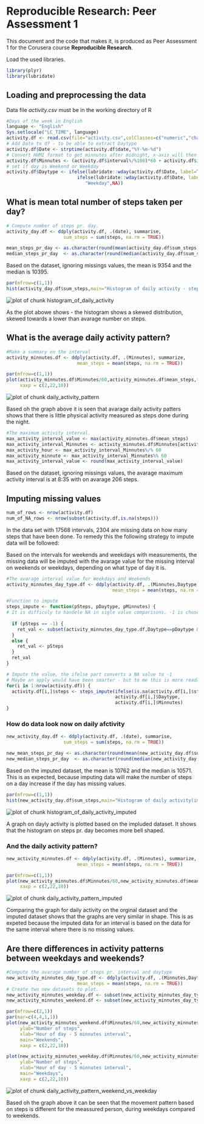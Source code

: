 # Reproducible Research: Peer Assessment 1
This document and the code that makes it, is produced as Peer Assessment 1 for the Corusera course **Reproducible Research**.


Load the used libraries.


```r
library(plyr)
library(lubridate)
```


## Loading and preprocessing the data

Data file _activity.csv_ must be in the working directory of R


```r
#Days of the week in English
language <- "English" 
Sys.setlocale("LC_TIME", language) 
activity.df <- read.csv(file="activity.csv",colClasses=c("numeric","character","numeric"))
# Add Date to df - to be able to extract Daytype
activity.df$Date <- strptime(activity.df$date,"%Y-%m-%d")
# Convert HHMI format to get minnutes after midnight, x-axis will then have the right porportions 
activity.df$Minnutes <- (activity.df$interval%/%100)*60 + activity.df$interval%%100
# set if day is Weekend or Weekday
activity.df$Daytype <- ifelse(lubridate::wday(activity.df$Date, label=TRUE) %in% c("Sun","Sat"),"Weekend", 
                          ifelse(lubridate::wday(activity.df$Date, label=TRUE) %in% c("Mon","Tues","Wed","Thurs","Fri"),
                             "Weekday",NA))
```


## What is mean total number of steps taken per day?


```r
# Compute number of steps pr. day.
activity_day.df <- ddply(activity.df, .(date), summarise,
                     sum_steps = sum(steps, na.rm = TRUE))
```



```r
mean_steps_pr_day <- as.character(round(mean(activity_day.df$sum_steps)))
median_steps_pr_day  <- as.character(round(median(activity_day.df$sum_steps)))
```

Based on the dataset, ignoring missings values, the mean is 9354 and the median is 10395.



```r
par(mfrow=c(1,1))
hist(activity_day.df$sum_steps,main="Histogram of daily activity - steps pr. day")
```

![plot of chunk histogram_of_daily_activity](figure/histogram_of_daily_activity.png) 

As the plot abowe shows - the histogram shows a skewed distribution, skewed towards a lower than avarage number on steps.




## What is the average daily activity pattern?

```r
#Make a summary on the interval
activity_minnutes.df <- ddply(activity.df, .(Minnutes), summarize,
                          mean_steps = mean(steps, na.rm = TRUE))

par(mfrow=c(1,1))
plot(activity_minnutes.df$Minnutes/60,activity_minnutes.df$mean_steps,type="l",ylab="Number of steps",xlab="Hour of day - 5 minnutes interval",
     xaxp = c(2,22,10))
```

![plot of chunk daily_activity_pattern](figure/daily_activity_pattern.png) 

Based oh the graph above it is seen that avarage daily activity patters shows that there is little physical activity measured as steps done during the night.

```r
#The maximum activity interval.
max_activity_interval_value <- max(activity_minnutes.df$mean_steps)
max_activity_interval_Minnutes <- activity_minnutes.df$Minnutes[activity_minnutes.df$mean_steps==max_activity_interval_value]
max_activity_hour <- max_activity_interval_Minnutes%/% 60
max_activity_minnute <- max_activity_interval_Minnutes%% 60
max_activity_interval_value <- round(max_activity_interval_value)
```
Based on the dataset, ignoring missings values, the avarage maximum activity interval is at 8:35 with on avarage 206 steps.



## Imputing missing values

```r
num_of_rows <- nrow(activity.df)
num_of_NA_rows <- nrow(subset(activity.df,is.na(steps)))
```

In the data set with 17568 intervals, 2304 are missing data on how many steps that have been done.
To remedy this the following strategy to impute data will be followed:

Based on the intervals for weekends and weekdays with measurements, the missing data will be imputed with the avarage
value for the missing interval on weekends or weekdays, depending on what type of day it is. 



```r
#The avarage interval value for Weekdays and Weekends 
activity_minnutes_day_type.df <- ddply(activity.df, .(Minnutes,Daytype), summarize,
                                       mean_steps = mean(steps, na.rm = TRUE))

#Function to impute 
steps_impute <- function(pSteps, pDaytype, pMinnutes) {
# It is difficuly to handele NA in sigle value comparisons. -1 is chosen instead of NA
  
  if (pSteps == -1) {
    ret_val <- subset(activity_minnutes_day_type.df,Daytype==pDaytype & Minnutes==pMinnutes)$mean_steps
  }
  else {
    ret_val <- pSteps
  }
  ret_val
}

# Impute the value, the ifelse part converts a NA value to -1
# Maybe an apply would have been smarter - but to me this is more readable
for(i in 1:nrow(activity.df)) {
  activity.df[i,]$steps <- steps_impute(ifelse(is.na(activity.df[i,]$steps),-1,activity.df[i,]$steps),
                                        activity.df[i,]$Daytype,
                                        activity.df[i,]$Minnutes)
}
```

### How do data look now on daily afctivity



```r
new_activity_day.df <- ddply(activity.df, .(date), summarise,
                     sum_steps = sum(steps, na.rm = TRUE))
```


```r
new_mean_steps_pr_day <- as.character(round(mean(new_activity_day.df$sum_steps)))
new_median_steps_pr_day  <- as.character(round(median(new_activity_day.df$sum_steps)))
```
Based on the imputed dataset, the mean is 10762 and the median is 10571.
This is as expected, because imputing data will make the number of steps on a day increase if the day has missing values.



```r
par(mfrow=c(1,1))
hist(new_activity_day.df$sum_steps,main="Histogram of daily activity(imputed data) - steps pr. day")
```

![plot of chunk histogram_of_daily_activity_imputed](figure/histogram_of_daily_activity_imputed.png) 

A graph on dayly activity is plotted based on the impluded dataset.
It shows that the histogram on steps pr. day becomes more bell shaped. 



### And the daily activity pattern?



```r
new_activity_minnutes.df <- ddply(activity.df, .(Minnutes), summarize,
                          mean_steps = mean(steps, na.rm = TRUE))
```




```r
par(mfrow=c(1,1))
plot(new_activity_minnutes.df$Minnutes/60,new_activity_minnutes.df$mean_steps,type="l",ylab="Number of steps",xlab="Hour of day - 5 minnutes interval",
     xaxp = c(2,22,10))
```

![plot of chunk daily_activity_pattern_imputed](figure/daily_activity_pattern_imputed.png) 

Comparing the graph for daily activity on the orginal dataset and the imputed dataset shows that the graphs are very similar in shape.
This is as expeted because the imputed data for an interval is based on the data for the same interval where there is no missing values.

## Are there differences in activity patterns between weekdays and weekends?


```r
#Compute the avarage number of steps pr. interval and daytype
new_activity_minnutes_day_type.df <- ddply(activity.df, .(Minnutes,Daytype), summarize,
                          mean_steps = mean(steps, na.rm = TRUE))
# Create two new datasets to plot.
new_activity_minnutes_weekday.df <- subset(new_activity_minnutes_day_type.df,Daytype=="Weekday")
new_activity_minnutes_weekend.df <- subset(new_activity_minnutes_day_type.df,Daytype=="Weekend")
```




```r
par(mfrow=c(2,1))
par(mar=c(4,4,1,1))
plot(new_activity_minnutes_weekend.df$Minnutes/60,new_activity_minnutes_weekend.df$mean_steps,type="l",
     ylab="Number of steps",
     xlab="Hour of day - 5 minnutes interval",
     main="Weekends",
     xaxp = c(2,22,10))

plot(new_activity_minnutes_weekday.df$Minnutes/60,new_activity_minnutes_weekday.df$mean_steps,type="l",
     ylab="Number of steps",
     xlab="Hour of day - 5 minnutes interval",
     main="Weekdays",
     xaxp = c(2,22,10))
```

![plot of chunk daily_activity_pattern_weekend_vs_weekday](figure/daily_activity_pattern_weekend_vs_weekday.png) 

Based oh the graph above it can be seen that the movement pattern based on steps is different for the meassured person, during weekdays compared to weekends.

